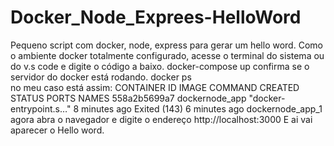 # Docker_Node_Exprees-HelloWord
Pequeno script com docker, node, express para gerar um hello word.
Como o ambiente docker totalmente configurado, acesse o terminal do sistema ou do v.s code e digite o código a baixo.
docker-compose  up
confirma se o servidor do docker está rodando.
docker  ps  
no meu caso está assim:
CONTAINER ID   IMAGE            COMMAND                  CREATED         STATUS                       PORTS     NAMES
558a2b5699a7   dockernode_app   "docker-entrypoint.s…"   8 minutes ago   Exited (143) 6 minutes ago             dockernode_app_1
agora abra o navegador e digite o endereço
http://localhost:3000
E ai vai aparecer o Hello word.

